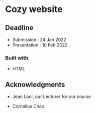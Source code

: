 # Cozy website

## Deadline

- Submission    : 24 Jan 2022
- Presentation  : 10 Feb 2022

### Built with

- HTML

## Acknowledgments

- Jean Looi, our Lecturer for our course

- Cornelius Chao

